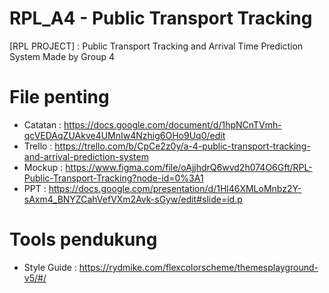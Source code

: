 # RPL_A4 - Public Transport Tracking

[RPL PROJECT] : Public Transport Tracking and Arrival Time Prediction System
Made by Group 4

# File penting
- Catatan : https://docs.google.com/document/d/1hpNCnTVmh-qcVEDAqZUAkve4UMnIw4Nzhig6OHo9Uq0/edit
- Trello  : https://trello.com/b/CpCe2z0y/a-4-public-transport-tracking-and-arrival-prediction-system
- Mockup  : https://www.figma.com/file/oAjjhdrQ6wvd2h074O6Gft/RPL-Public-Transport-Tracking?node-id=0%3A1
- PPT     : https://docs.google.com/presentation/d/1Hl46XMLoMnbz2Y-sAxm4_BNYZCahVefVXm2Avk-sGyw/edit#slide=id.p


# Tools pendukung
- Style Guide : https://rydmike.com/flexcolorscheme/themesplayground-v5/#/
